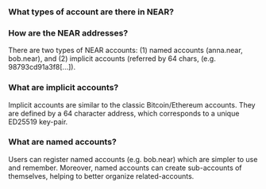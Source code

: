 ### What types of account are there in NEAR?
### How are the NEAR addresses?
There are two types of NEAR accounts: (1) named accounts (anna.near, bob.near), and (2) implicit accounts (referred by 64 chars, (e.g. 98793cd91a3f8[...]).

### What are implicit accounts?
Implicit accounts are similar to the classic Bitcoin/Ethereum accounts. They are defined by a 64 character address, which corresponds to a unique ED25519 key-pair.

### What are named accounts?
Users can register named accounts (e.g. bob.near) which are simpler to use and remember. Moreover, named accounts can create sub-accounts of themselves, helping to better organize related-accounts.